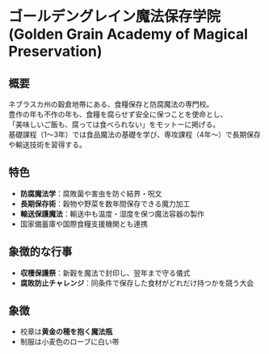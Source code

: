 # ゴールデングレイン魔法保存学院 (Golden Grain Academy of Magical Preservation)

## 概要
ネブラスカ州の穀倉地帯にある、食糧保存と防腐魔法の専門校。  
豊作の年も不作の年も、食糧を腐らせず安全に保つことを使命とし、  
「美味しいご飯も、腐っては食べられない」をモットーに掲げる。  
基礎課程（1〜3年）では食品魔法の基礎を学び、専攻課程（4年〜）で長期保存や輸送技術を習得する。

## 特色
- **防腐魔法学**：腐敗菌や害虫を防ぐ結界・呪文  
- **長期保存術**：穀物や野菜を数年間保存できる魔力加工  
- **輸送保護魔法**：輸送中も温度・湿度を保つ魔法容器の製作  
- 国家備蓄庫や国際食糧支援機関とも連携

## 象徴的な行事
- **収穫保護祭**：新穀を魔法で封印し、翌年まで守る儀式  
- **腐敗防止チャレンジ**：同条件で保存した食材がどれだけ持つかを競う大会

## 象徴
- 校章は**黄金の穂を抱く魔法瓶**
- 制服は小麦色のローブに白い帯
